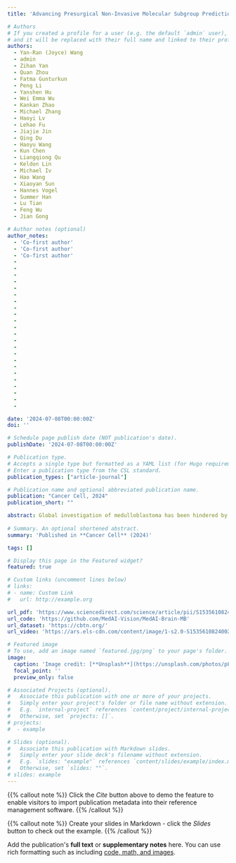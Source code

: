 ```yaml
---
title: 'Advancing Presurgical Non-Invasive Molecular Subgroup Prediction in Medulloblastoma Using Artificial Intelligence and MRI Signatures'

# Authors
# If you created a profile for a user (e.g. the default `admin` user), write the username (folder name) here
# and it will be replaced with their full name and linked to their profile.
authors:
  - Yan-Ran (Joyce) Wang
  - admin
  - Zihan Yan
  - Quan Zhou
  - Fatma Gunturkun
  - Peng Li
  - Yanshen Hu
  - Wei Emma Wu
  - Kankan Zhao
  - Michael Zhang
  - Haoyi Lv
  - Lehao Fu
  - Jiajie Jin
  - Qing Du
  - Haoyu Wang
  - Kun Chen
  - Liangqiong Qu
  - Keldon Lin
  - Michael Iv
  - Hao Wang
  - Xiaoyan Sun
  - Hannes Vogel
  - Summer Han
  - Lu Tian
  - Feng Wu
  - Jian Gong

# Author notes (optional)
author_notes:
  - 'Co-first author'
  - 'Co-first author'
  - 'Co-first author'
  - 
  - 
  - 
  -
  -
  -
  - 
  - 
  - 
  - 
  - 
  - 
  - 
  - 
  - 
  - 
  - 
  - 
  - 
  - 
  -
  -
  -

date: '2024-07-08T00:00:00Z'
doi: ''

# Schedule page publish date (NOT publication's date).
publishDate: '2024-07-08T00:00:00Z'

# Publication type.
# Accepts a single type but formatted as a YAML list (for Hugo requirements).
# Enter a publication type from the CSL standard.
publication_types: ["article-journal"]

# Publication name and optional abbreviated publication name.
publication: "Cancer Cell, 2024"
publication_short: ""

abstract: Global investigation of medulloblastoma has been hindered by the widespread inaccessibility of molecular subgroup testing and paucity of data. To bridge this gap, we established an international molecularly characterized database encompassing 934 medulloblastoma patients from thirteen centers across China and the United States. We demonstrate how image-based machine learning strategies have the potential to create an alternative pathway for non-invasive, presurgical, and low-cost molecular subgroup prediction in the clinical management of medulloblastoma. Our robust validation strategies—including cross-validation, external validation, and consecutive validation—demonstrate the model’s efficacy as a generalizable molecular diagnosis classifier. The detailed analysis of MRI characteristics replenishes the understanding of medulloblastoma through a nuanced radiographic lens. Additionally, comparisons between East Asia and North America subsets highlight critical management implications. We made this comprehensive dataset, which includes MRI signatures, clinicopathological features, treatment variables, and survival data, publicly available to advance global medulloblastoma research.
  
# Summary. An optional shortened abstract.
summary: 'Published in **Cancer Cell** (2024)'

tags: []

# Display this page in the Featured widget?
featured: true

# Custom links (uncomment lines below)
# links:
# - name: Custom Link
#   url: http://example.org

url_pdf: 'https://www.sciencedirect.com/science/article/pii/S1535610824002277?ref=pdf_download&fr=RR-2&rr=8b25b04baf6f14f0'
url_code: 'https://github.com/MedAI-Vision/MedAI-Brain-MB'
url_dataset: 'https://cbtn.org/'
url_video: 'https://ars.els-cdn.com/content/image/1-s2.0-S1535610824002277-mmc4.mp4'

# Featured image
# To use, add an image named `featured.jpg/png` to your page's folder.
image:
  caption: 'Image credit: [**Unsplash**](https://unsplash.com/photos/pLCdAaMFLTE)'
  focal_point: ''
  preview_only: false

# Associated Projects (optional).
#   Associate this publication with one or more of your projects.
#   Simply enter your project's folder or file name without extension.
#   E.g. `internal-project` references `content/project/internal-project/index.md`.
#   Otherwise, set `projects: []`.
# projects:
#  - example

# Slides (optional).
#   Associate this publication with Markdown slides.
#   Simply enter your slide deck's filename without extension.
#   E.g. `slides: "example"` references `content/slides/example/index.md`.
#   Otherwise, set `slides: ""`.
# slides: example
---
```


{{% callout note %}}
Click the _Cite_ button above to demo the feature to enable visitors to import publication metadata into their reference management software.
{{% /callout %}}

{{% callout note %}}
Create your slides in Markdown - click the _Slides_ button to check out the example.
{{% /callout %}}

Add the publication's **full text** or **supplementary notes** here. You can use rich formatting such as including [code, math, and images](https://docs.hugoblox.com/content/writing-markdown-latex/).
